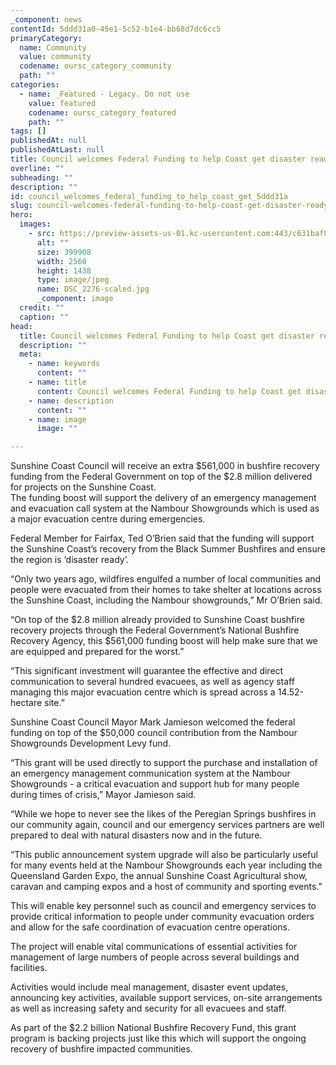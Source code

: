 ```yaml
---
_component: news
contentId: 5ddd31a0-45e1-5c52-b1e4-bb68d7dc6cc5
primaryCategory:
  name: Community
  value: community
  codename: oursc_category_community
  path: ""
categories:
  - name: _Featured - Legacy. Do not use
    value: featured
    codename: oursc_category_featured
    path: ""
tags: []
publishedAt: null
publishedAtLast: null
title: Council welcomes Federal Funding to help Coast get disaster ready
overline: ""
subheading: ""
description: ""
id: council_welcomes_federal_funding_to_help_coast_get_5ddd31a
slug: council-welcomes-federal-funding-to-help-coast-get-disaster-ready
hero:
  images:
    - src: https://preview-assets-us-01.kc-usercontent.com:443/c631baf8-1b46-001f-580c-d0001b68b4a8/88e62d09-2e3e-461b-8935-26d017372e78/DSC_2276-scaled.jpg
      alt: ""
      size: 399908
      width: 2560
      height: 1438
      type: image/jpeg
      name: DSC_2276-scaled.jpg
      _component: image
  credit: ""
  caption: ""
head:
  title: Council welcomes Federal Funding to help Coast get disaster ready
  description: ""
  meta:
    - name: keywords
      content: ""
    - name: title
      content: Council welcomes Federal Funding to help Coast get disaster ready
    - name: description
      content: ""
    - name: image
      image: ""

---
```

Sunshine Coast Council will receive an extra $561,000 in bushfire recovery funding from the Federal Government on top of the $2.8 million delivered for projects on the Sunshine Coast.\
The funding boost will support the delivery of an emergency management and evacuation call system at the Nambour Showgrounds which is used as a major evacuation centre during emergencies.

Federal Member for Fairfax, Ted O’Brien said that the funding will support the Sunshine Coast’s recovery from the Black Summer Bushfires and ensure the region is ‘disaster ready’.

“Only two years ago, wildfires engulfed a number of local communities and people were evacuated from their homes to take shelter at locations across the Sunshine Coast, including the Nambour showgrounds,” Mr O’Brien said.

“On top of the $2.8 million already provided to Sunshine Coast bushfire recovery projects through the Federal Government’s National Bushfire Recovery Agency, this $561,000 funding boost will help make sure that we are equipped and prepared for the worst.”

“This significant investment will guarantee the effective and direct communication to several hundred evacuees, as well as agency staff managing this major evacuation centre which is spread across a 14.52-hectare site.”

Sunshine Coast Council Mayor Mark Jamieson welcomed the federal funding on top of the $50,000 council contribution from the Nambour Showgrounds Development Levy fund.

“This grant will be used directly to support the purchase and installation of an emergency management communication system at the Nambour Showgrounds - a critical evacuation and support hub for many people during times of crisis,” Mayor Jamieson said.

“While we hope to never see the likes of the Peregian Springs bushfires in our community again, council and our emergency services partners are well prepared to deal with natural disasters now and in the future.

“This public announcement system upgrade will also be particularly useful for many events held at the Nambour Showgrounds each year including the Queensland Garden Expo, the annual Sunshine Coast Agricultural show, caravan and camping expos and a host of community and sporting events.”

This will enable key personnel such as council and emergency services to provide critical information to people under community evacuation orders and allow for the safe coordination of evacuation centre operations.

The project will enable vital communications of essential activities for management of large numbers of people across several buildings and facilities.

Activities would include meal management, disaster event updates, announcing key activities, available support services, on-site arrangements as well as increasing safety and security for all evacuees and staff.

As part of the $2.2 billion National Bushfire Recovery Fund, this grant program is backing projects just like this which will support the ongoing recovery of bushfire impacted communities.
